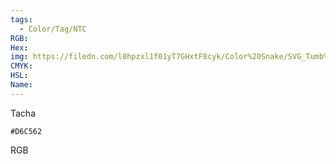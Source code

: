 ```yaml
---
tags:
  - Color/Tag/NTC
RGB:
Hex:
img: https://filedn.com/l0hpzxl1f01yT7GHxtF8cyk/Color%20Snake/SVG_Tumb%20Mass%20No%20Name/D6C562.svg
CMYK:
HSL:
Name:
---
```

Tacha
```palette
#D6C562
```
RGB
